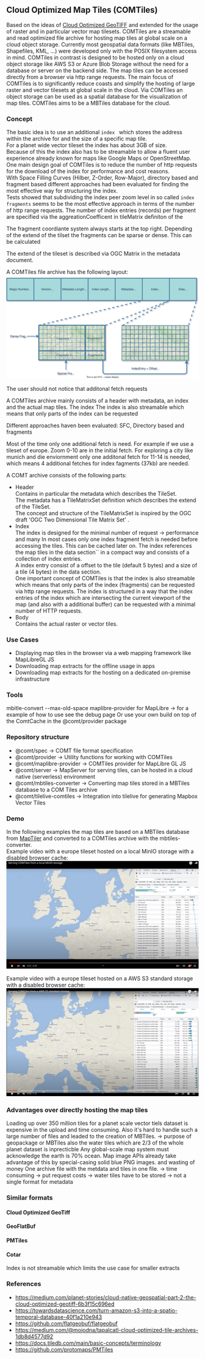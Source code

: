 ## Cloud Optimized Map Tiles (COMTiles)

Based on the ideas of [Cloud Optimized GeoTIFF](https://www.cogeo.org/) and extended for the usage of raster and in particular vector map tilesets.
COMTiles are a streamable and read optimized file archive for hosting map tiles at global scale on a cloud object storage.
Currently most geospatial data formats (like MBTiles, Shapefiles, KML, ...) were developed only with the POSIX filesystem access in mind.
COMTiles in contrast is designed to be hosted only on a cloud object storage like AWS S3 or Azure Blob Storage without the need for a database or server on the backend side.
The map tiles can be accessed directly from a browser via http range requests.
The main focus of COMTiles is to significantly reduce coasts and simplify the hosting of large raster and vector tilesets at global scale 
in the cloud.
Via COMTiles an object storage can be used as a spatial database for the visualization of map tiles. 
COMTiles aims to be a MBTiles database for the cloud.

### Concept  
The basic idea is to use an additional `index ` which stores the address within the archive for and the size of a specific map tile.     
For a planet wide vector tileset the index has about 3GB of size.    
Because of this the index also has to be streamable to allow a fluent user experience already known for maps like Google Maps or OpenStreetMap.    
One main design goal of COMTiles is to reduce the number of http requests for the download of the index for performance and cost reasons.    
With Space Filling Curves (Hilber, Z-Order, Row-Major), directory based and fragment based different approaches had been evaluated
for finding the most effective way for structuring the index.  
Tests showed that subdividing the index peer zoom level in so called ``index fragments`` seems to be the most effective approach 
in terms of the number of http range requests.
The number of index entries (records) per fragment are specified via the aggreationCoefficent in tileMatrix definiton of the

The fragment coordiante system always starts at the top right.
Depending of the extend of the tilset the fragments can be sparse or dense.
This can be calculated

The extend of the tileset is described via OGC Matrix in the metadata document.


A COMTiles file archive has the following layout:  
![layout](assets/layout.svg)

The user should not notice that additonal fetch requests

A COMTiles archive mainly consists of a header with metadata, an index and the actual map tiles.
The index
The index is also streamable which means that only parts of the index can be requested

Different approaches haven been evaluated: SFC, Directory based and fragments

Most of the time only one additional fetch is need.
For example if we use a tileset of europe.
Zoom 0-10 are in the initial fetch.
For exploring a city like munich and die enviornment only one additonal
fetch for 11-14 is needed, which means 4 additional fetches for index fagments (37kb) are needed.


A COMT archive consists of the following parts:
- Header  
  Contains in particular the metadata which describes the TileSet.  
  The metadata has a TileMatrixSet definition which describes the extend of the TileSet.  
  The concept and structure of the TileMatrixSet is inspired by the OGC draft 'OGC Two Dimensional Tile Matrix Set' .  
- Index  
  The index is designed for the minimal number of request -> performance and many
  In most cases only one index fragment fetch is needed before accessing the tiles. This can be cached later on.
  The index references the map tiles in the data section`` in a compact way and consists of a collection of index entries.  
  A index entry consist of a offset to the tile (default 5 bytes) and a size of a tile (4 bytes) in the data section.  
  One important concept of COMTiles is that the index is also streamable which means that only parts of the index (fragments) can be requested
  via http range requests.
  The index is structured in a way that the index entries of the index which are intersecting the current
  viewport of the map (and also with a additional buffer) can be requested with a minimal number of HTTP requests.  
- Body  
  Contains the actual raster or vector tiles.  

### Use Cases
- Displaying map tiles in the browser via a web mapping framework like MapLibreGL JS
- Downloading map extracts for the offline usage in apps
- Downloading map extracts for the hosting on a dedicated on-premise infrastructure

### Tools
mbitle-convert --max-old-space
maplibre-provider for MapLibre -> for a example of how to use see the debug page
Or use your own build on top of the ComtCache in the @comt/provider package


### Repository structure
- @comt/spec -> COMT file format specification
- @comt/provider -> Utility functions for working with COMTiles
- @comt/maplibre-provider -> COMTiles provider for MapLibre GL JS  
- @comt/server -> MapServer for serving tiles, can be hosted in a cloud native (serverless) environment
- @comt/mbtiles-converter -> Converting map tiles stored in a MBTiles database to a COM Tiles archive
- @comt/tilelive-comtiles -> Integration into tilelive for generating Mapbox Vector Tiles 

### Demo
In the following examples the map tiles are based on a MBTiles database from [MapTiler](https://www.maptiler.com/data/)  and converted to
a COMTiles archive with the mbtiles-converter.  
Example video with a europe tileset hosted on a local MinIO storage with a disabled browser cache:
[![COMTiles YouTube video](./assets/MinIO.png)](https://www.youtube.com/watch?v=puaJVVxT_KA)

Example video with a europe tileset hosted on a AWS S3 standard storage with a disabled browser cache:
[![COMTiles YouTube video](./assets/AwsS3.png)](https://www.youtube.com/watch?v=5StxZbfvMUw)


### Advantages over directly hosting the map tiles
Loading up over 350 million tiles for a planet scale vector tiels dataset is expensive in the upload and time consuming.
Also it's hard to handle such a large number of files and leaded to the creation of MBTiles.
-> purpose of geopackage or MBTiles
also the water tiles which are 2/3 of the whole planet dataset is inprecticble
Any global-scale map system must acknowledge the earth is 70% ocean. Map image APIs already take advantage of this by special-casing solid blue PNG images.
and wasting of money
One archive file with the metdata and tiles in one file.
-> time consuming
-> put request costs
-> water tiles have to be stored
-> not a single format for metadata

### Similar formats
#### Cloud Optimized GeoTiff
#### GeoFlatBuf
#### PMTiles
#### Cotar
Index is not streamable which limits the use case for smaller extracts

### References
- https://medium.com/planet-stories/cloud-native-geospatial-part-2-the-cloud-optimized-geotiff-6b3f15c696ed
- https://towardsdatascience.com/turn-amazon-s3-into-a-spatio-temporal-database-40f1a210e943
- https://github.com/flatgeobuf/flatgeobuf
- https://medium.com/@mojodna/tapalcatl-cloud-optimized-tile-archives-1db8d4577d92
- https://docs.tiledb.com/main/basic-concepts/terminology
- https://github.com/protomaps/PMTiles


  